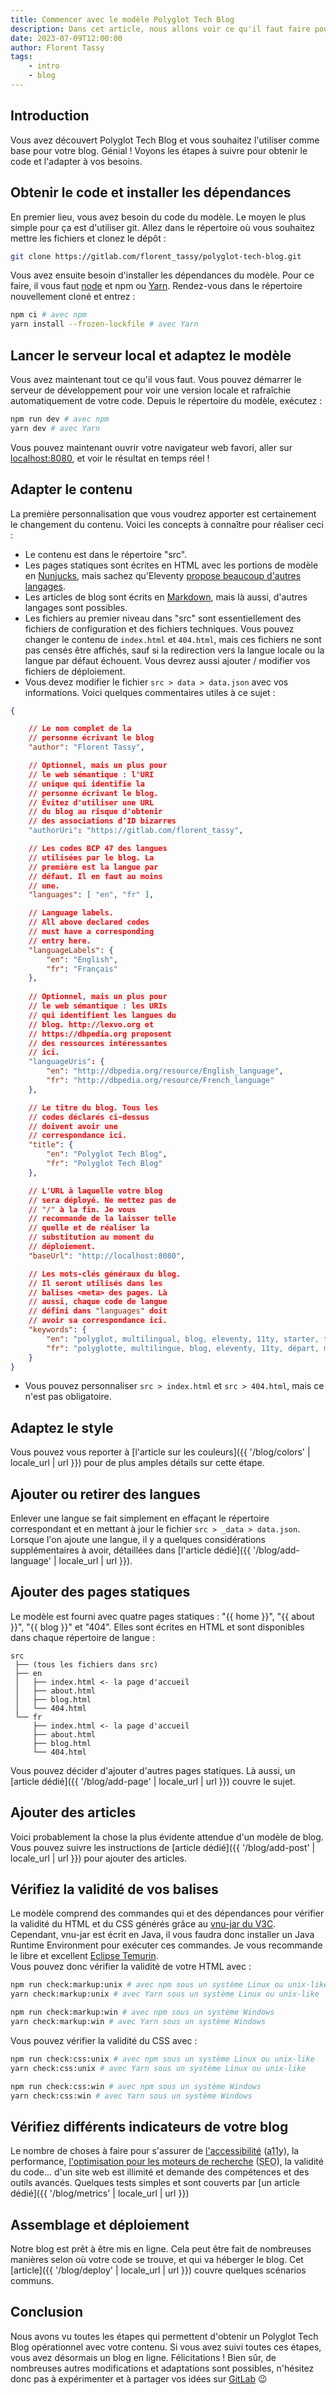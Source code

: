 ```yaml
---
title: Commencer avec le modèle Polyglot Tech Blog
description: Dans cet article, nous allons voir ce qu'il faut faire pour obtenir le modèle Polyglot Tech Blog et le lancer avec votre contenu.
date: 2023-07-09T12:00:00
author: Florent Tassy
tags: 
    - intro
    - blog
---
```


## Introduction

Vous avez découvert Polyglot Tech Blog et vous souhaitez l'utiliser comme base pour votre blog. Génial ! Voyons les étapes à suivre pour obtenir le code et l'adapter à vos besoins.

## Obtenir le code et installer les dépendances

En premier lieu, vous avez besoin du code du modèle. Le moyen le plus simple pour ça est d'utiliser git. Allez dans le répertoire où vous souhaitez mettre les fichiers et clonez le dépôt :

```bash
git clone https://gitlab.com/florent_tassy/polyglot-tech-blog.git
```

Vous avez ensuite besoin d'installer les dépendances du modèle. Pour ce faire, il vous faut [node](https://nodejs.org/) et npm ou [Yarn](https://yarnpkg.com/). Rendez-vous dans le répertoire nouvellement cloné et entrez :  
```bash
npm ci # avec npm
yarn install --frozen-lockfile # avec Yarn
```

## Lancer le serveur local et adaptez le modèle

Vous avez maintenant tout ce qu'il vous faut. Vous pouvez démarrer le serveur de développement pour voir une version locale et rafraîchie automatiquement de votre code. Depuis le répertoire du modèle, exécutez :  
```bash
npm run dev # avec npm
yarn dev # avec Yarn
```

Vous pouvez maintenant ouvrir votre navigateur web favori, aller sur [localhost:8080](http://localhost:8080), et voir le résultat en temps réel !  

## Adapter le contenu

La première personnalisation que vous voudrez apporter est certainement le changement du contenu. Voici les concepts à connaître pour réaliser ceci :  
* Le contenu est dans le répertoire "src".
* Les pages statiques sont écrites en HTML avec les portions de modèle en [Nunjucks](https://mozilla.github.io/nunjucks/), mais sachez qu'Eleventy [propose beaucoup d'autres langages](https://www.11ty.dev/docs/languages/).
* Les articles de blog sont écrits en [Markdown](https://wikipedia.org/wiki/Markdown), mais là aussi, d'autres langages sont possibles.
* Les fichiers au premier niveau dans "src" sont essentiellement des fichiers de configuration et des fichiers techniques. Vous pouvez changer le contenu de `index.html` et `404.html`, mais ces fichiers ne sont pas censés être affichés, sauf si la redirection vers la langue locale ou la langue par défaut échouent. Vous devrez aussi ajouter / modifier vos fichiers de déploiement.
* Vous devez modifier le fichier `src > data > data.json` avec vos informations. Voici quelques commentaires utiles à ce sujet :
```json
{

    // Le nom complet de la 
    // personne écrivant le blog
    "author": "Florent Tassy",

    // Optionnel, mais un plus pour 
    // le web sémantique : l'URI 
    // unique qui identifie la 
    // personne écrivant le blog. 
    // Évitez d'utiliser une URL 
    // du blog au risque d'obtenir 
    // des associations d'ID bizarres
    "authorUri": "https://gitlab.com/florent_tassy",

    // Les codes BCP 47 des langues 
    // utilisées par le blog. La 
    // première est la langue par 
    // défaut. Il en faut au moins 
    // une.
    "languages": [ "en", "fr" ],

    // Language labels. 
    // All above declared codes 
    // must have a corresponding 
    // entry here.
    "languageLabels": {
        "en": "English",
        "fr": "Français"
    },
    
    // Optionnel, mais un plus pour 
    // le web sémantique : les URIs
    // qui identifient les langues du
    // blog. http://lexvo.org et 
    // https://dbpedia.org proposent
    // des ressources intéressantes 
    // ici.
    "languageUris": {
        "en": "http://dbpedia.org/resource/English_language",
        "fr": "http://dbpedia.org/resource/French_language"
    },

    // Le titre du blog. Tous les 
    // codes déclarés ci-dessus 
    // doivent avoir une 
    // correspondance ici.
    "title": {
        "en": "Polyglot Tech Blog",
        "fr": "Polyglot Tech Blog"
    },

    // L'URL à laquelle votre blog 
    // sera déployé. Ne mettez pas de 
    // "/" à la fin. Je vous 
    // recommande de la laisser telle 
    // quelle et de réaliser la 
    // substitution au moment du 
    // déploiement.
    "baseUrl": "http://localhost:8080",

    // Les mots-clés généraux du blog. 
    // Il seront utilisés dans les 
    // balises <meta> des pages. Là 
    // aussi, chaque code de langue 
    // défini dans "languages" doit 
    // avoir sa correspondance ici.
    "keywords": {
        "en": "polyglot, multilingual, blog, eleventy, 11ty, starter, template",
        "fr": "polyglotte, multilingue, blog, eleventy, 11ty, départ, modèle"
    }
}
```
* Vous pouvez personnaliser `src > index.html` et `src > 404.html`, mais ce n'est pas obligatoire.

## Adaptez le style

Vous pouvez vous reporter à [l'article sur les couleurs]({{ '/blog/colors' | locale_url | url }}) pour de plus amples détails sur cette étape.  

## Ajouter ou retirer des langues

Enlever une langue se fait simplement en effaçant le répertoire correspondant et en mettant à jour le fichier `src > _data > data.json`. Lorsque l'on ajoute une langue, il y a quelques considérations supplémentaires à avoir, détaillées dans [l'article dédié]({{ '/blog/add-language' | locale_url | url }}).  

## Ajouter des pages statiques

Le modèle est fourni avec quatre pages statiques : "{{ home }}", "{{ about }}", "{{ blog }}" et "404". Elles sont écrites en HTML et sont disponibles dans chaque répertoire de langue :  
```plain
src
 ├── (tous les fichiers dans src)
 ├── en
 │   ├── index.html <- la page d'accueil
 │   ├── about.html
 │   ├── blog.html
 │   └── 404.html
 └── fr
     ├── index.html <- la page d'accueil
     ├── about.html
     ├── blog.html
     └── 404.html
```
Vous pouvez décider d'ajouter d'autres pages statiques. Là aussi, un [article dédié]({{ '/blog/add-page' | locale_url | url }}) couvre le sujet.

## Ajouter des articles

Voici probablement la chose la plus évidente attendue d'un modèle de blog. Vous pouvez suivre les instructions de [article dédié]({{ '/blog/add-post' | locale_url | url }}) pour ajouter des articles.

## Vérifiez la validité de vos balises

Le modèle comprend des commandes qui et des dépendances pour vérifier la validité du HTML et du CSS générés grâce au [vnu-jar du V3C](https://validator.github.io/validator/). Cependant, vnu-jar est écrit en Java, il vous faudra donc installer un Java Runtime Environment pour exécuter ces commandes. Je vous recommande le libre et excellent [Eclipse Temurin](https://adoptium.net/temurin/).  
Vous pouvez donc vérifier la validité de votre HTML avec :  
```bash
npm run check:markup:unix # avec npm sous un système Linux ou unix-like
yarn check:markup:unix # avec Yarn sous un système Linux ou unix-like

npm run check:markup:win # avec npm sous un système Windows
yarn check:markup:win # avec Yarn sous un système Windows
```

Vous pouvez vérifier la validité du CSS avec :  
```bash
npm run check:css:unix # avec npm sous un système Linux ou unix-like
yarn check:css:unix # avec Yarn sous un système Linux ou unix-like

npm run check:css:win # avec npm sous un système Windows
yarn check:css:win # avec Yarn sous un système Windows
```

## Vérifiez différents indicateurs de votre blog

Le nombre de choses à faire pour s'assurer de [l'accessibilité](https://www.w3.org/WAI/) (<abbr title="Accessibility">a11y</abbr>), la performance, [l'optimisation pour les moteurs de recherche](https://fr.wikipedia.org/wiki/Optimisation_pour_les_moteurs_de_recherche) (<abbr title="Search Engine Optimization">SEO</abbr>), la validité du code... d'un site web est illimité et demande des compétences et des outils avancés. Quelques tests simples et sont couverts par [un article dédié]({{ '/blog/metrics' | locale_url | url }})

## Assemblage et déploiement

Notre blog est prêt à être mis en ligne. Cela peut être fait de nombreuses manières selon où votre code se trouve, et qui va héberger le blog. Cet [article]({{ '/blog/deploy' | locale_url | url }}) couvre quelques scénarios communs.


## Conclusion

Nous avons vu toutes les étapes qui permettent d'obtenir un Polyglot Tech Blog opérationnel avec votre contenu. Si vous avez suivi toutes ces étapes, vous avez désormais un blog en ligne. Félicitations ! Bien sûr, de nombreuses autres modifications et adaptations sont possibles, n'hésitez donc pas à expérimenter et à partager vos idées sur [GitLab](https://gitlab.com/florent_tassy/polyglot-tech-blog) 😉
